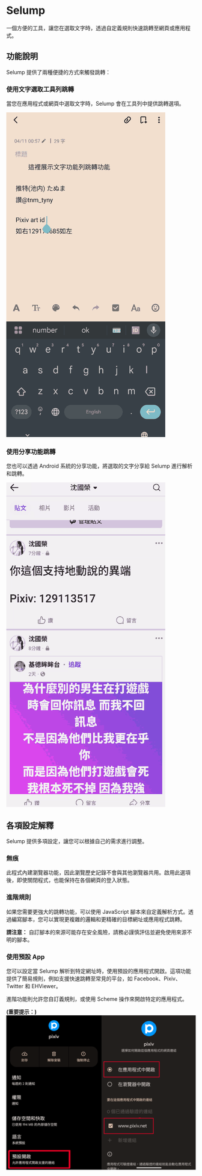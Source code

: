 # Selump

一個方便的工具，讓您在選取文字時，透過自定義規則快速跳轉至網頁或應用程式。

## 功能說明

Selump 提供了兩種便捷的方式來觸發跳轉：

### 使用文字選取工具列跳轉

當您在應用程式或網頁中選取文字時，Selump 會在工具列中提供跳轉選項。

![使用文字選取工具列跳轉](https://github.com/colong55/colong55.github.io/blob/main/selump/%E4%BD%BF%E7%94%A8%E5%8A%9F%E8%83%BD%E5%88%97%E8%B7%B3%E8%BD%89.gif)

### 使用分享功能跳轉

您也可以透過 Android 系統的分享功能，將選取的文字分享給 Selump 進行解析和跳轉。

![使用分享功能跳轉](https://github.com/colong55/colong55.github.io/blob/main/selump/%E4%BD%BF%E7%94%A8%E5%88%86%E4%BA%AB%E8%B7%B3%E8%BD%89.gif)

## 各項設定解釋

Selump 提供多項設定，讓您可以根據自己的需求進行調整。

### 無痕

此程式內建瀏覽器功能，因此瀏覽歷史記錄不會與其他瀏覽器共用。啟用此選項後，即使關閉程式，也能保持在各個網頁的登入狀態。

### 進階規則

如果您需要更強大的跳轉功能，可以使用 JavaScript 腳本來自定義解析方式。透過編寫腳本，您可以實現更複雜的邏輯和更精確的目標網址或應用程式跳轉。

**請注意：** 自訂腳本的來源可能存在安全風險，請務必謹慎評估並避免使用來源不明的腳本。

### 使用預設 App

您可以設定當 Selump 解析到特定網址時，使用預設的應用程式開啟。這項功能提供了簡易規則，例如支援快速跳轉至常見的平台，如 Facebook、Pixiv、Twitter 和 EHViewer。

進階功能則允許您自訂義規則，或使用 Scheme 操作來開啟特定的應用程式。

**(重要提示：)** ![若要使用「使用預設 App」功能，您需要先在 Android 系統設定中指定網址的預設開啟應用程式。具體路徑通常為：**設定 -> 應用程式 -> 預設開啟**，然後找到您希望 Selump 使用的應用程式，並設定其支援的網址。](https://github.com/colong55/colong55.github.io/blob/main/selump/%E9%A0%90%E8%A8%AD%E9%96%8B%E5%95%9F.png)


